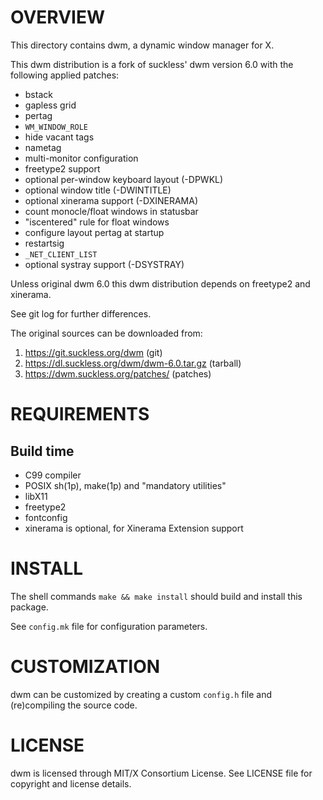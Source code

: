 OVERVIEW
========

This directory contains dwm, a dynamic window manager for X.

This dwm distribution is a fork of suckless' dwm version 6.0 with the following
applied patches:
  * bstack
  * gapless grid
  * pertag
  * `WM_WINDOW_ROLE`
  * hide vacant tags
  * nametag
  * multi-monitor configuration
  * freetype2 support
  * optional per-window keyboard layout (-DPWKL)
  * optional window title (-DWINTITLE)
  * optional xinerama support (-DXINERAMA)
  * count monocle/float windows in statusbar
  * "iscentered" rule for float windows
  * configure layout pertag at startup
  * restartsig
  * `_NET_CLIENT_LIST`
  * optional systray support (-DSYSTRAY)

Unless original dwm 6.0 this dwm distribution depends on freetype2 and
xinerama.

See git log for further differences.

The original sources can be downloaded from:
  1. https://git.suckless.org/dwm                (git)
  2. https://dl.suckless.org/dwm/dwm-6.0.tar.gz  (tarball)
  3. https://dwm.suckless.org/patches/           (patches)


REQUIREMENTS
============

Build time
----------
  * C99 compiler
  * POSIX sh(1p), make(1p) and "mandatory utilities"
  * libX11
  * freetype2
  * fontconfig
  * xinerama is optional, for Xinerama Extension support


INSTALL
=======

The shell commands `make && make install` should build and install this
package.

See `config.mk` file for configuration parameters.


CUSTOMIZATION
=============

dwm can be customized by creating a custom `config.h` file and (re)compiling
the source code.


LICENSE
=======

dwm is licensed through MIT/X Consortium License.
See LICENSE file for copyright and license details.
